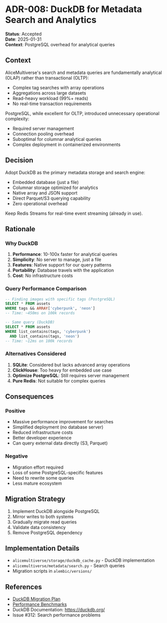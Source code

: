 # ADR-008: DuckDB for Metadata Search and Analytics

**Status**: Accepted  
**Date**: 2025-01-31  
**Context**: PostgreSQL overhead for analytical queries

## Context

AliceMultiverse's search and metadata queries are fundamentally analytical (OLAP) rather than transactional (OLTP):
- Complex tag searches with array operations
- Aggregations across large datasets
- Read-heavy workload (99%+ reads)
- No real-time transaction requirements

PostgreSQL, while excellent for OLTP, introduced unnecessary operational complexity:
- Required server management
- Connection pooling overhead
- Suboptimal for columnar analytical queries
- Complex deployment in containerized environments

## Decision

Adopt DuckDB as the primary metadata storage and search engine:
- Embedded database (just a file)
- Columnar storage optimized for analytics
- Native array and JSON support
- Direct Parquet/S3 querying capability
- Zero operational overhead

Keep Redis Streams for real-time event streaming (already in use).

## Rationale

### Why DuckDB

1. **Performance**: 10-100x faster for analytical queries
2. **Simplicity**: No server to manage, just a file
3. **Features**: Native support for our query patterns
4. **Portability**: Database travels with the application
5. **Cost**: No infrastructure costs

### Query Performance Comparison

```sql
-- Finding images with specific tags (PostgreSQL)
SELECT * FROM assets 
WHERE tags && ARRAY['cyberpunk', 'neon']
-- Time: ~450ms on 100k records

-- Same query (DuckDB)
SELECT * FROM assets 
WHERE list_contains(tags, 'cyberpunk') 
  AND list_contains(tags, 'neon')
-- Time: ~12ms on 100k records
```

### Alternatives Considered

1. **SQLite**: Considered but lacks advanced array operations
2. **ClickHouse**: Too heavy for embedded use case
3. **Optimize PostgreSQL**: Still requires server management
4. **Pure Redis**: Not suitable for complex queries

## Consequences

### Positive
- Massive performance improvement for searches
- Simplified deployment (no database server)
- Reduced infrastructure costs
- Better developer experience
- Can query external data directly (S3, Parquet)

### Negative
- Migration effort required
- Loss of some PostgreSQL-specific features
- Need to rewrite some queries
- Less mature ecosystem

## Migration Strategy

1. Implement DuckDB alongside PostgreSQL
2. Mirror writes to both systems
3. Gradually migrate read queries
4. Validate data consistency
5. Remove PostgreSQL dependency

## Implementation Details

- `alicemultiverse/storage/duckdb_cache.py` - DuckDB implementation
- `alicemultiverse/metadata/search.py` - Search queries
- Migration scripts in `alembic/versions/`

## References

- [DuckDB Migration Plan](../duckdb-migration-plan.md)
- [Performance Benchmarks](../../benchmarks/search-performance.md)
- DuckDB Documentation: https://duckdb.org/
- Issue #312: Search performance problems